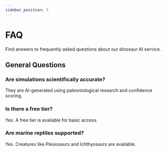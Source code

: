 ```yaml
---
sidebar_position: 5
---
```

# FAQ

Find answers to frequently asked questions about our dinosaur AI service.

## General Questions

### Are simulations scientifically accurate?

They are AI-generated using paleontological research and confidence scoring.

### Is there a free tier?

Yes. A free tier is available for basic access.

### Are marine reptiles supported?

Yes. Creatures like Plesiosaurs and Ichthyosaurs are available.